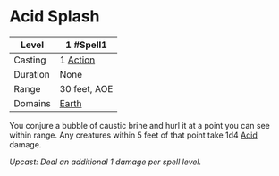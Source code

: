 # Acid Splash

| Level    | 1 #Spell1                                           |
| -------- | --------------------------------------------------- |
| Casting  | 1 [Action](../../../../Game%20Procedures/Action.md) |
| Duration | None                                                |
| Range    | 30 feet, AOE                                        |
| Domains  | [Earth](../../../Spell%20Domains/Earth.md)          |

You conjure a bubble of caustic brine and hurl it at a point you can see within range. Any creatures within 5 feet of that point take 1d4 [Acid](../../../../Damage%20Types/Acid.md) damage.

*Upcast: Deal an additional 1 damage per spell level.*